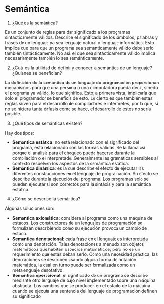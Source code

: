 # Semántica

1. ¿Qué es la semántica?

Es un conjunto de reglas para dar significado a los programas sintácticamente válidos. Describe el significado de los símbolos, palabras y frases de un lenguaje ya sea lenguaje natural o lenguaje informático. Esto implica que para que un programa sea semánticamente válido debe serlo también sintácticamente. No así, el que sea sintácticamente válido implica necesariamente también lo sea semánticamente.

2. ¿Cuál es la utilidad de definir y conocer la semántica de un lenguaje? ¿Quiénes se benefician?

La definición de la semántica de un lenguaje de programación proporcionan mecanismos para que una persona o una computadora pueda decir, sinedo el programa ya válido, lo que significa. Esto, a primera vista, implicaría que solo el programador se beneficia de esto. Lo cierto es que también estas reglas sirven para el desarrollo de compiladores e intérpretes, por lo que, si no se hiciera tanta énfasis como se hace, el desarrollo de éstos no sería posible.

3. ¿Qué tipos de semánticas existen?

Hay dos tipos:
* **Semántica estática**: no está relacionado con el significado del programa, está relacionado con las formas validas. Se la llama así porque el análisis para el chequeo puede hacerse durante la compilación o el interpretado. Generalmente las gramáticas sensibles al contexto resuelven los aspectos de la semántica estática.
* **Semántica dinámica**: es la que describe el efecto de ejecutar las diferentes construcciones en el lenguaje de programación. Su efecto se describe durante la ejecución del programa. Los programas solo se pueden ejecutar si son correctos para la sintáxis y para la semántica estática.

4. ¿Cómo se describe la semántica?

Algunas soluciones son:
* **Semántica axiomática**: considera al programa como una máquina de estados. Los constructores de un lenguajes de programación se formalizan describiendo como su ejecución provoca un cambio de estado.
* **Semántica denotacional**: cada frase en el lenguaje es interpretada como una denotación. Tales denotaciones a menudo son objetos matemáticos que habitan espacios matemáticos, pero no es un requerimiento que éstas deban serlo. Como una necesidad práctica, las denotaciones se describen usando alguna forma de notación matemática, la cual en turno puede ser formalizada como un metalenguaje denotativo.
* **Semántica operacional**: el significado de un programa se describe mediante otro lenguaje de bajo nivel implementado sobre una máquina abstracta. Los cambios que se producen en el estado de la máquina cuando se ejecuta una sentencia del lenguaje de programación definen su significado
